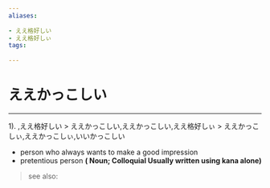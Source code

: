 ```yaml
---
aliases:
    
- ええ格好しい
- ええ格好しぃ
tags:
    
---
```


# ええかっこしい
---
1).
,ええ格好しい > ええかっこしい,ええかっこしい,ええ格好しぃ > ええかっこしぃ,ええかっこしぃ,いいかっこしい

- person who always wants to make a good impression
- pretentious person
**( Noun; Colloquial Usually written using kana alone)**
> see also: 
            